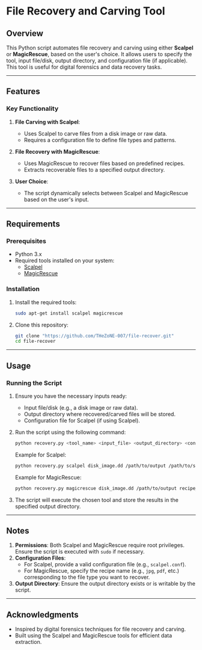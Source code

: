 # File Recovery and Carving Tool

## Overview

This Python script automates file recovery and carving using either **Scalpel** or **MagicRescue**, based on the user's choice. It allows users to specify the tool, input file/disk, output directory, and configuration file (if applicable). This tool is useful for digital forensics and data recovery tasks.

---

## Features

### Key Functionality
1. **File Carving with Scalpel**:
   - Uses Scalpel to carve files from a disk image or raw data.
   - Requires a configuration file to define file types and patterns.

2. **File Recovery with MagicRescue**:
   - Uses MagicRescue to recover files based on predefined recipes.
   - Extracts recoverable files to a specified output directory.

3. **User Choice**:
   - The script dynamically selects between Scalpel and MagicRescue based on the user's input.

---

## Requirements

### Prerequisites
- Python 3.x
- Required tools installed on your system:
  - [Scalpel](https://github.com/sleuthkit/scalpel)
  - [MagicRescue](https://www.forensicswiki.org/wiki/Magic_Rescue)

### Installation
1. Install the required tools:
   ```bash
   sudo apt-get install scalpel magicrescue
   ```

2. Clone this repository:
   ```bash
   git clone "https://github.com/THeZoNE-007/file-recover.git"
   cd file-recover
   ```

---

## Usage

### Running the Script
1. Ensure you have the necessary inputs ready:
   - Input file/disk (e.g., a disk image or raw data).
   - Output directory where recovered/carved files will be stored.
   - Configuration file for Scalpel (if using Scalpel).

2. Run the script using the following command:
   ```bash
   python recovery.py <tool_name> <input_file> <output_directory> <config_file>
   ```
   Example for Scalpel:
   ```bash
   python recovery.py scalpel disk_image.dd /path/to/output /path/to/scalpel.conf
   ```

   Example for MagicRescue:
   ```bash
   python recovery.py magicrescue disk_image.dd /path/to/output recipe_name
   ```

3. The script will execute the chosen tool and store the results in the specified output directory.

---

## Notes

1. **Permissions**: Both Scalpel and MagicRescue require root privileges. Ensure the script is executed with `sudo` if necessary.
2. **Configuration Files**:
   - For Scalpel, provide a valid configuration file (e.g., `scalpel.conf`).
   - For MagicRescue, specify the recipe name (e.g., `jpg`, `pdf`, etc.) corresponding to the file type you want to recover.
3. **Output Directory**: Ensure the output directory exists or is writable by the script.

---

## Acknowledgments

- Inspired by digital forensics techniques for file recovery and carving.
- Built using the Scalpel and MagicRescue tools for efficient data extraction.
